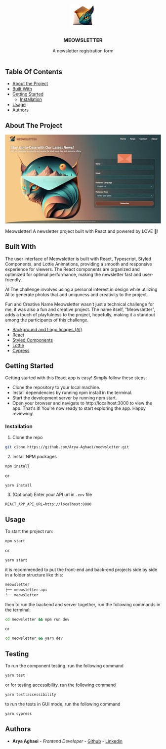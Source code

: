<br/>
<p align="center">
  <a href="https://github.com/Arya-Aghaei/meowsletter">
    <img src="public/images/logo.png" alt="Logo" width="80" height="80">
  </a>

  <h3 align="center">MEOWSLETTER</h3>

  <p align="center">
    A newsletter registration form 
    <br/>
    <br/>
  </p>
</p>


## Table Of Contents

- [About the Project](#about-the-project)
- [Built With](#built-with)
- [Getting Started](#getting-started)
  - [Installation](#installation)
- [Usage](#usage)
- [Authors](#authors)

## About The Project

![Screen Shot](public/images/Screenshot.png)

Meowsletter! A newsletter project built with React and powered by LOVE 🫶!

## Built With

The user interface of Meowsletter is built with React, Typescript, Styled Components, and Lottie Animations, providing a smooth and responsive experience for viewers. The React components are organized and optimized for optimal performance, making the newsletter fast and user-friendly.

AI
The challenge involves using a personal interest in design while utilizing AI to generate photos that add uniquness and creativity to the project.

Fun and Creative Name
Meowsletter wasn't just a technical challenge for me, it was also a fun and creative project. The name itself, "Meowsletter", adds a touch of playfulness to the project, hopefully, making it a standout among the participants of this challenge.

- [Background and Logo Images (AI)](https://www.midjourney.com/)
- [React]()
- [Styled Components](https://styled-components.com/)
- [Lottie](https://lottiefiles.com/)
- [Cypress](https://www.cypress.io/)

## Getting Started

Getting started with this React app is easy! Simply follow these steps:

- Clone the repository to your local machine.
- Install dependencies by running npm install in the terminal.
- Start the development server by running npm start.
- Open your browser and navigate to http://localhost:3000 to view the app.
  That's it! You're now ready to start exploring the app. Happy reviewing!

### Installation

1. Clone the repo

```sh
git clone https://github.com/Arya-Aghaei/meowsletter.git
```

2. Install NPM packages

```sh
npm install
```

or

```sh
yarn install
```

3. (Optional) Enter your API url in `.env` file

```JS
REACT_APP_API_URL=http://localhost:8080
```

## Usage

To start the project run:

```sh
npm start
```

or

```sh
yarn start
```

it is recommended to put the front-end and back-end projects side by side in a folder structure like this:

```sh
meowsletter
├── meowsletter-api
└── meowsletter
```

then to run the backend and server together, run the following commands in the terminal:

```sh
cd meowsletter && npm run dev
```

or

```sh
cd meowsletter && yarn dev
```

## Testing

To run the component testing, run the following command

```sh
yarn test
```

or for testing accessibility, run the following command

```sh
yarn test:accessibility
```

to run the tests in GUI mode, run the following command

```sh
yarn cypress
```

## Authors

- **Arya Aghaei** - _Frontend Developer_ - [Github](https://github.com/Arya-Aghaei/) - [Linkedin](https://www.linkedin.com/in/arya-aghaei/)

